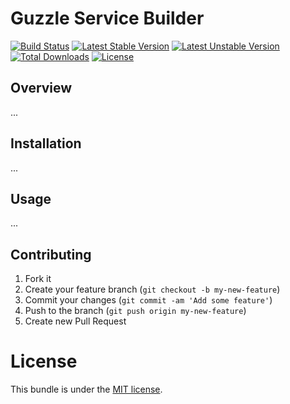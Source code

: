# Guzzle Service Builder

[![Build Status](https://travis-ci.org/MovingImage24/guzzle-service-builder.svg?branch=master)](https://travis-ci.org/MovingImage24/guzzle-service-builder)
[![Latest Stable Version](https://poser.pugx.org/mi/guzzle-service-builder/v/stable)](https://packagist.org/packages/mi/guzzle-service-builder)
[![Latest Unstable Version](https://poser.pugx.org/mi/guzzle-service-builder/v/unstable)](https://packagist.org/packages/mi/guzzle-service-builder)
[![Total Downloads](https://poser.pugx.org/mi/guzzle-service-builder/downloads)](https://packagist.org/packages/mi/guzzle-service-builder)
[![License](https://poser.pugx.org/mi/guzzle-service-builder/license)](https://packagist.org/packages/mi/guzzle-service-builder)

## Overview

...

## Installation

...

## Usage

...

## Contributing

1. Fork it
2. Create your feature branch (`git checkout -b my-new-feature`)
3. Commit your changes (`git commit -am 'Add some feature'`)
4. Push to the branch (`git push origin my-new-feature`)
5. Create new Pull Request

# License

This bundle is under the [MIT license](https://github.com/MovingImage24/guzzle-service-builder/blob/master/LICENSE).